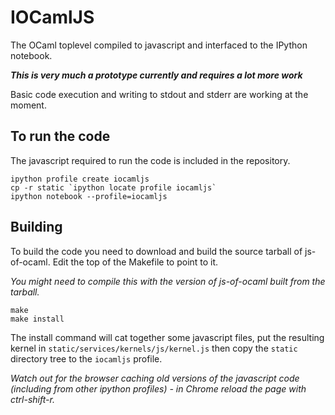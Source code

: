 # IOCamlJS 

The OCaml toplevel compiled to javascript and interfaced to the IPython notebook.

___This is very much a prototype currently and requires a lot more work___

Basic code execution and writing to stdout and stderr are working at the moment.

## To run the code

The javascript required to run the code is included in the repository.

```
ipython profile create iocamljs
cp -r static `ipython locate profile iocamljs`
ipython notebook --profile=iocamljs
```

## Building

To build the code you need to download and build the source tarball of js-of-ocaml.  Edit the
top of the Makefile to point to it.

_You might need to compile this with the version of js-of-ocaml built from the tarball._

```
make
make install
```

The install command will cat together some javascript files, put the resulting kernel in
`static/services/kernels/js/kernel.js` then copy the `static` directory tree to
the `iocamljs` profile.

_Watch out for the browser caching old versions of the javascript code (including from other ipython profiles) - in Chrome reload the page with ctrl-shift-r._

